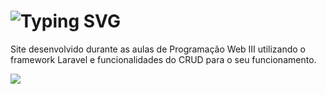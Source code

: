 # ![Typing SVG](https://readme-typing-svg.herokuapp.com/?color=6A5ACD-&size=35&center=true&vCenter=true&width=1000&lines=Product+Registration+with+Laravel)
Site desenvolvido durante as aulas de Programação Web III utilizando o framework Laravel e funcionalidades do CRUD para o seu funcionamento.

 <a href="biblioteca_laravel\resources\views\inicio.blade.php" target="_blank"><img src="https://img.shields.io/badge/App-0D1117?style=for-the-badge&logo=android-studio&logoColor=6A5ACD"></a>
